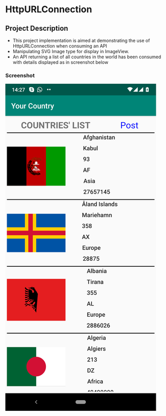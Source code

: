 # HttpURLConnection

## Project Description
- This project implementation is aimed at demonstrating the use of HttpURLConnection when consuming an API
- Manipulating SVG Image type for display in ImageView.
- An API returning a list of all countries in the world has been consumed with details displayed as in screenshot below
### Screenshot
![List of countries](/images/Flag2.png)
